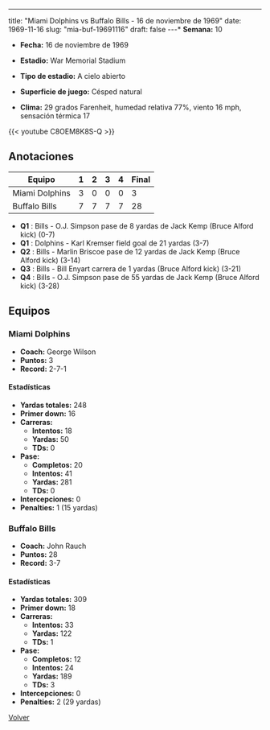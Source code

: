 ---
title: "Miami Dolphins vs Buffalo Bills - 16 de noviembre de 1969"
date: 1969-11-16
slug: "mia-buf-19691116"
draft: false
---* **Semana:** 10
* **Fecha:** 16 de noviembre de 1969

* **Estadio:** War Memorial Stadium
* **Tipo de estadio:** A cielo abierto
* **Superficie de juego:** Césped natural
* **Clima:** 29 grados Farenheit, humedad relativa 77%, viento 16 mph, sensación térmica 17

{{< youtube C8OEM8K8S-Q >}}


## Anotaciones
| Equipo | 1 | 2 | 3 | 4 | Final |
|--------|---|---|---|---|-------|
| Miami Dolphins  | 3 | 0 | 0 | 0  | 3 |
| Buffalo Bills  | 7 | 7 | 7 | 7  | 28 |
* **Q1** : Bills - O.J. Simpson pase de 8 yardas de Jack Kemp (Bruce Alford kick) (0-7)
* **Q1** : Dolphins - Karl Kremser field goal de 21 yardas (3-7)
* **Q2** : Bills - Marlin Briscoe pase de 12 yardas de Jack Kemp (Bruce Alford kick) (3-14)
* **Q3** : Bills - Bill Enyart carrera de 1 yardas (Bruce Alford kick) (3-21)
* **Q4** : Bills - O.J. Simpson pase de 55 yardas de Jack Kemp (Bruce Alford kick) (3-28)


## Equipos


### Miami Dolphins
* **Coach:** George Wilson
* **Puntos:** 3
* **Record:** 2-7-1
#### Estadísticas
* **Yardas totales:** 248
* **Primer down:** 16
* **Carreras:**
  * **Intentos:** 18
  * **Yardas:** 50
  * **TDs:** 0
* **Pase:**
  * **Completos:** 20
  * **Intentos:** 41
  * **Yardas:** 281
  * **TDs:** 0
* **Intercepciones:** 0
* **Penalties:** 1 (15 yardas)

### Buffalo Bills
* **Coach:** John Rauch
* **Puntos:** 28
* **Record:** 3-7
#### Estadísticas
* **Yardas totales:** 309
* **Primer down:** 18
* **Carreras:**
  * **Intentos:** 33
  * **Yardas:** 122
  * **TDs:** 1
* **Pase:**
  * **Completos:** 12
  * **Intentos:** 24
  * **Yardas:** 189
  * **TDs:** 3
* **Intercepciones:** 0
* **Penalties:** 2 (29 yardas)


[Volver](/historia/1969)
